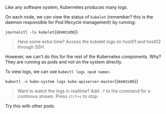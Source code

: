 Like any software system, Kubernetes produces many logs.

On each node, we can view the status of `kubelet` (remember? this is the daemon responsible for Pod lifecycle management) by running:

`journalctl -lu kubelet`{{execute}}

> Have some extra time? Access the kubelet logs on host01 and host02 through SSH.

However, we can't do this for the rest of the Kubernetes components. Why? They are running as pods and not on the system directly.

To view logs, we can use `kubectl logs <pod name>`.

`kubectl -n kube-system logs kube-apiserver-master`{{execute}}

> Want to watch the logs in realtime? Add `-f` to the command for a continous stream. Press `ctrl+c` to stop.

Try this with other pods.

